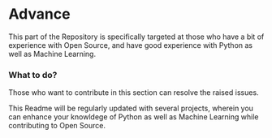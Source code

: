 # Advance 

This part of the Repository is specifically targeted at those who have a bit of experience with Open Source, and have good experience with Python as well as Machine Learning.

### What to do?
Those who want to contribute in this section can resolve the raised issues.



This Readme will be regularly updated with several projects, wherein you can enhance your knowldege of Python as well as Machine Learning while contributing to Open Source.
